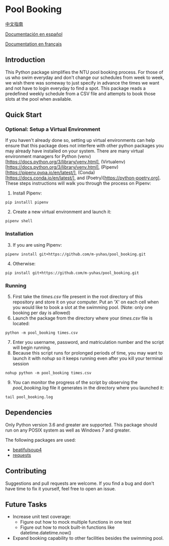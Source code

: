 # Pool Booking
[中文指南](https://github.com/m-yuhas/pool_booking/blob/main/doc/读我档案.md)

[Documentación en español](https://github.com/m-yuhas/pool_booking/blob/main/doc/LÉAME.md)

[Documentation en français](https://github.com/m-yuhas/pool_booking/blob/main/doc/LISEZ-MOI.md)

## Introduction
This Python package simplifies the NTU pool booking process.  For those of us
who swim everyday and don't change our schedules from week to week, we wish
there was someway to just specify in advance the times we want and not have to
login everyday to find a spot.  This package reads a predefined weekly schedule
from a CSV file and attempts to book those slots at the pool when available.

## Quick Start

### Optional: Setup a Virtual Environment
If you haven't already done so, setting up virtual environments can help ensure
that this package does not interfere with other python packages you may already
have installed on your system.  There are many virtual environment managers for
Python (venv)[https://docs.python.org/3/library/venv.html],
(Virtualenv)[https://docs.python.org/3/library/venv.html],
(Pipenv)[https://pipenv.pypa.io/en/latest/],
(Conda)[https://docs.conda.io/en/latest/], and
(Poetry)[https://python-poetry.org].  These steps instructions will walk you
through the process on Pipenv:

1. Install Pipenv:
```
pip installl pipenv
```

2. Create a new virtual environment and launch it:
```
pipenv shell
```

### Installation
3. If you are using Pipenv:
```
pipenv install git+https://github.com/m-yuhas/pool_booking.git
```

4. Otherwise:
```
pip install git+https://github.com/m-yuhas/pool_booking.git
```

### Running
5. First take the *times.csv* file present in the root directory of this
  repository and store it on your computer.  Put an 'X' on each cell when you
  would like to book a slot at the swimming pool.  (Note: only one booking per
  day is allowed)
6. Launch the package from the directory where your *times.csv* file is
  located:
```
python -m pool_booking times.csv
```

7. Enter you username, password, and matriculation number and the script will
  begin running.
8. Because this script runs for prolonged periods of time, you may want to
  launch it with *nohup* so it keeps running even after you kill your terminal session
```
nohup python -m pool_booking times.csv
```

9. You can monitor the progress of the script by observing the
  *pool_booking.log* file it generates in the directory where you launched it:
```
tail pool_booking.log
```

## Dependencies
Only Python version 3.6 and greater are supported. This package should run on
  any POSIX system as well as Windows 7 and greater.

The following packages are used:
* [beatifulsoup4](https://www.crummy.com/software/BeautifulSoup/)
* [requests](https://docs.python-requests.org/en/master/)

## Contributing
Suggestions and pull requests are welcome. If you find a bug and don't have
time to fix it yourself, feel free to open an issue.

## Future Tasks
* Increase unit test coverage:
  * Figure out how to mock multiple functions in one test
  * Figure out how to mock built-in functions like datetime.datetime.now()
* Expand booking capability to other facilities besides the swimming pool.
